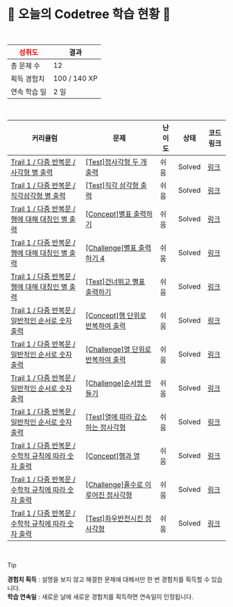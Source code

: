 # 🌲 오늘의 Codetree 학습 현황 🌲

<br />

| <span style="color:red;display:block;text-align:center;"> **성취도**</span> | 결과 |
|---|---|
| 총 문제 수 | 12 |
| 획득 경험치 | 100 / 140 XP |
| 연속 학습 일 | 2 일 |

<br />

|커리큘럼|문제|난이도|상태|코드 링크|
|---|---|---|---|---|
|[Trail 1 / 다중 반복문 / 사각형 별 출력](https://www.codetree.ai/trail-info/novice-low/)|[[Test]정사각형 두 개 출력](https://www.codetree.ai/trails/complete/curated-cards/test-output-two-rectangles/)|쉬움|Solved|[링크](https://github.com/5wintaek/Algorithm/blob/main/250127/%EC%A0%95%EC%82%AC%EA%B0%81%ED%98%95%20%EB%91%90%20%EA%B0%9C%20%EC%B6%9C%EB%A0%A5/output-two-rectangles.py)|
|[Trail 1 / 다중 반복문 / 직각삼각형  별 출력](https://www.codetree.ai/trail-info/novice-low/)|[[Test]직각 삼각형 출력](https://www.codetree.ai/trails/complete/curated-cards/test-Right-triangle-and-output/)|쉬움|Solved|[링크](https://github.com/5wintaek/Algorithm/blob/main/250127/%EC%A7%81%EA%B0%81%20%EC%82%BC%EA%B0%81%ED%98%95%20%EC%B6%9C%EB%A0%A5/Right-triangle-and-output.py)|
|[Trail 1 / 다중 반복문 / 행에 대해 대칭인 별 출력](https://www.codetree.ai/trail-info/novice-low/)|[[Concept]별표 출력하기](https://www.codetree.ai/trails/complete/curated-cards/intro-print-star/)|쉬움|Solved|[링크](https://github.com/5wintaek/Algorithm/blob/main/250127/%EB%B3%84%ED%91%9C%20%EC%B6%9C%EB%A0%A5%ED%95%98%EA%B8%B0/print-star.py)|
|[Trail 1 / 다중 반복문 / 행에 대해 대칭인 별 출력](https://www.codetree.ai/trail-info/novice-low/)|[[Challenge]별표 출력하기 4](https://www.codetree.ai/trails/complete/curated-cards/challenge-print-star-4/)|쉬움|Solved|[링크](https://github.com/5wintaek/Algorithm/blob/main/250127/%EB%B3%84%ED%91%9C%20%EC%B6%9C%EB%A0%A5%ED%95%98%EA%B8%B0%204/print-star-4.py)|
|[Trail 1 / 다중 반복문 / 행에 대해 대칭인 별 출력](https://www.codetree.ai/trail-info/novice-low/)|[[Test]건너뛰고 별표 출력하기](https://www.codetree.ai/trails/complete/curated-cards/test-skip-and-print-a-star/)|쉬움|Solved|[링크](https://github.com/5wintaek/Algorithm/blob/main/250127/%EA%B1%B4%EB%84%88%EB%9B%B0%EA%B3%A0%20%EB%B3%84%ED%91%9C%20%EC%B6%9C%EB%A0%A5%ED%95%98%EA%B8%B0/skip-and-print-a-star.py)|
|[Trail 1 / 다중 반복문 / 일반적인 순서로 숫자 출력](https://www.codetree.ai/trail-info/novice-low/)|[[Concept]행 단위로 반복하여 출력](https://www.codetree.ai/trails/complete/curated-cards/intro-print-in-row/)|쉬움|Solved|[링크](https://github.com/5wintaek/Algorithm/blob/main/250127/%ED%96%89%20%EB%8B%A8%EC%9C%84%EB%A1%9C%20%EB%B0%98%EB%B3%B5%ED%95%98%EC%97%AC%20%EC%B6%9C%EB%A0%A5/print-in-row.py)|
|[Trail 1 / 다중 반복문 / 일반적인 순서로 숫자 출력](https://www.codetree.ai/trail-info/novice-low/)|[[Challenge]열 단위로 반복하여 출력](https://www.codetree.ai/trails/complete/curated-cards/challenge-print-in-column/)|쉬움|Solved|[링크](https://github.com/5wintaek/Algorithm/blob/main/250127/%EC%97%B4%20%EB%8B%A8%EC%9C%84%EB%A1%9C%20%EB%B0%98%EB%B3%B5%ED%95%98%EC%97%AC%20%EC%B6%9C%EB%A0%A5/print-in-column.py)|
|[Trail 1 / 다중 반복문 / 일반적인 순서로 숫자 출력](https://www.codetree.ai/trail-info/novice-low/)|[[Challenge]순서쌍 만들기](https://www.codetree.ai/trails/complete/curated-cards/challenge-making-order-pair/)|쉬움|Solved|[링크](https://github.com/5wintaek/Algorithm/blob/main/250127/%EC%88%9C%EC%84%9C%EC%8C%8D%20%EB%A7%8C%EB%93%A4%EA%B8%B0/making-order-pair.py)|
|[Trail 1 / 다중 반복문 / 일반적인 순서로 숫자 출력](https://www.codetree.ai/trail-info/novice-low/)|[[Test]열에 따라 감소하는 정사각형](https://www.codetree.ai/trails/complete/curated-cards/test-a-square-that-decreases-with-heat/)|쉬움|Solved|[링크](https://github.com/5wintaek/Algorithm/blob/main/250127/%EC%97%B4%EC%97%90%20%EB%94%B0%EB%9D%BC%20%EA%B0%90%EC%86%8C%ED%95%98%EB%8A%94%20%EC%A0%95%EC%82%AC%EA%B0%81%ED%98%95/a-square-that-decreases-with-heat.py)|
|[Trail 1 / 다중 반복문 / 수학적 규칙에 따라 숫자 출력](https://www.codetree.ai/trail-info/novice-low/)|[[Concept]행과 열](https://www.codetree.ai/trails/complete/curated-cards/intro-row-column/)|쉬움|Solved|[링크](https://github.com/5wintaek/Algorithm/blob/main/250127/%ED%96%89%EA%B3%BC%20%EC%97%B4/row-column.py)|
|[Trail 1 / 다중 반복문 / 수학적 규칙에 따라 숫자 출력](https://www.codetree.ai/trail-info/novice-low/)|[[Challenge]홀수로 이루어진 정사각형](https://www.codetree.ai/trails/complete/curated-cards/challenge-square-with-odd-numbers/)|쉬움|Solved|[링크](https://github.com/5wintaek/Algorithm/blob/main/250127/%ED%99%80%EC%88%98%EB%A1%9C%20%EC%9D%B4%EB%A3%A8%EC%96%B4%EC%A7%84%20%EC%A0%95%EC%82%AC%EA%B0%81%ED%98%95/square-with-odd-numbers.py)|
|[Trail 1 / 다중 반복문 / 수학적 규칙에 따라 숫자 출력](https://www.codetree.ai/trail-info/novice-low/)|[[Test]좌우반전시킨 정사각형](https://www.codetree.ai/trails/complete/curated-cards/test-left-right-inverted-square/)|쉬움|Solved|[링크](https://github.com/5wintaek/Algorithm/blob/main/250127/%EC%A2%8C%EC%9A%B0%EB%B0%98%EC%A0%84%EC%8B%9C%ED%82%A8%20%EC%A0%95%EC%82%AC%EA%B0%81%ED%98%95/left-right-inverted-square.py)|


<br />

> [!TIP]
> **경험치 획득** : 설명을 보지 않고 해결한 문제에 대해서만 한 번 경험치를 획득할 수 있습니다.  
> **학습 연속일** : 새로운 날에 새로운 경험치를 획득하면 연속일이 인정됩니다.

